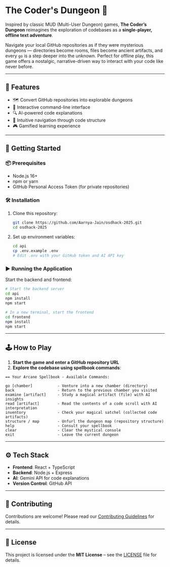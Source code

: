 # The Coder's Dungeon 🏰

Inspired by classic MUD (Multi-User Dungeon) games, **The Coder’s Dungeon** reimagines the exploration of codebases as a **single-player, offline text adventure**.

Navigate your local GitHub repositories as if they were mysterious dungeons — directories become rooms, files become ancient artifacts, and every `go` is a step deeper into the unknown. Perfect for offline play, this game offers a nostalgic, narrative-driven way to interact with your code like never before.

---

## 🔮 Features

* 🗺️ Convert GitHub repositories into explorable dungeons
* 📜 Interactive command-line interface
* 🔍 AI-powered code explanations
* 🧭 Intuitive navigation through code structure
* 🎮 Gamified learning experience

---

## 🚀 Getting Started

### 📦 Prerequisites

* Node.js 16+
* npm or yarn
* GitHub Personal Access Token (for private repositories)

### 🛠️ Installation

1. Clone this repository:

   ```bash
   git clone https://github.com/Aarnya-Jain/osdhack-2025.git
   cd osdhack-2025
   ```

2. Set up environment variables:

   ```bash
   cd api
   cp .env.example .env
   # Edit .env with your GitHub token and AI API key
   ```

### ▶️ Running the Application

Start the backend and frontend:

```bash
# Start the backend server
cd api
npm install
npm start
```

```bash
# In a new terminal, start the frontend
cd frontend
npm install
npm start
```

---

## 🕹️ How to Play

1. **Start the game and enter a GitHub repository URL**
2. **Explore the codebase using spellbook commands**:

```
== Your Arcane Spellbook - Available Commands:

go [chamber]           - Venture into a new chamber (directory)
back                   - Return to the previous chamber you visited
examine [artifact]     - Study a magical artifact (file) with AI insights
read [artifact]        - Read the contents of a code scroll with AI interpretation
inventory              - Check your magical satchel (collected code artifacts)
structure / map        - Unfurl the dungeon map (repository structure)
help                   - Consult your spellbook
clear                  - Clear the mystical console
exit                   - Leave the current dungeon
```

---

## ⚙️ Tech Stack

* **Frontend**: React + TypeScript
* **Backend**: Node.js + Express
* **AI**: Gemini API for code explanations
* **Version Control**: GitHub API

---

## 🤝 Contributing

Contributions are welcome! Please read our [Contributing Guidelines](CONTRIBUTING.md) for details.

---

## 📄 License

This project is licensed under the **MIT License** – see the [LICENSE](LICENSE) file for details.
